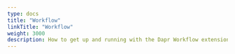 ```yaml
---
type: docs
title: "Workflow"
linkTitle: "Workflow"
weight: 3000
description: How to get up and running with the Dapr Workflow extension
---
```


